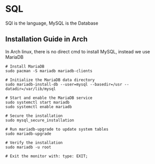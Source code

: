 # SQL

SQl is the language, MySQL is the Database

## Installation Guide in Arch
In Arch linux, there is no direct cmd to install MySQL,
instead we use MariaDB
```
# Install MariaDB
sudo pacman -S mariadb mariadb-clients

# Initialize the MariaDB data directory
sudo mariadb-install-db --user=mysql --basedir=/usr --datadir=/var/lib/mysql

# Start and enable the MariaDB service
sudo systemctl start mariadb
sudo systemctl enable mariadb

# Secure the installation
sudo mysql_secure_installation

# Run mariadb-upgrade to update system tables
sudo mariadb-upgrade

# Verify the installation
sudo mariadb -u root

# Exit the monitor with: type: EXIT;
```
